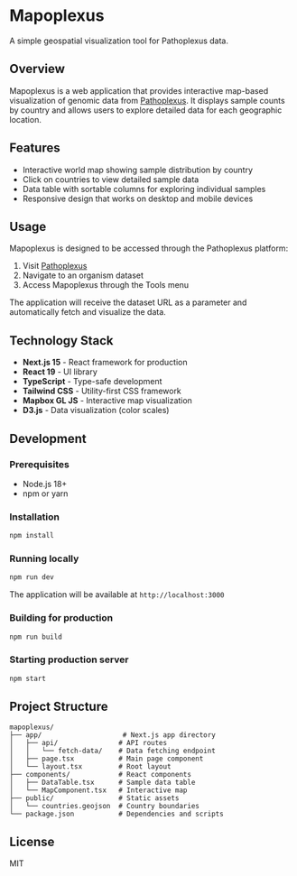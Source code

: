 # Mapoplexus

A simple geospatial visualization tool for Pathoplexus data.

## Overview

Mapoplexus is a web application that provides interactive map-based visualization of genomic data from [Pathoplexus](https://pathoplexus.org). It displays sample counts by country and allows users to explore detailed data for each geographic location.

## Features

- Interactive world map showing sample distribution by country
- Click on countries to view detailed sample data
- Data table with sortable columns for exploring individual samples
- Responsive design that works on desktop and mobile devices

## Usage

Mapoplexus is designed to be accessed through the Pathoplexus platform:

1. Visit [Pathoplexus](https://pathoplexus.org)
2. Navigate to an organism dataset
3. Access Mapoplexus through the Tools menu

The application will receive the dataset URL as a parameter and automatically fetch and visualize the data.

## Technology Stack

- **Next.js 15** - React framework for production
- **React 19** - UI library
- **TypeScript** - Type-safe development
- **Tailwind CSS** - Utility-first CSS framework
- **Mapbox GL JS** - Interactive map visualization
- **D3.js** - Data visualization (color scales)

## Development

### Prerequisites

- Node.js 18+ 
- npm or yarn

### Installation

```bash
npm install
```

### Running locally

```bash
npm run dev
```

The application will be available at `http://localhost:3000`

### Building for production

```bash
npm run build
```

### Starting production server

```bash
npm start
```

## Project Structure

```
mapoplexus/
├── app/                    # Next.js app directory
│   ├── api/               # API routes
│   │   └── fetch-data/    # Data fetching endpoint
│   ├── page.tsx           # Main page component
│   └── layout.tsx         # Root layout
├── components/            # React components
│   ├── DataTable.tsx      # Sample data table
│   └── MapComponent.tsx   # Interactive map
├── public/                # Static assets
│   └── countries.geojson  # Country boundaries
└── package.json           # Dependencies and scripts
```

## License

MIT